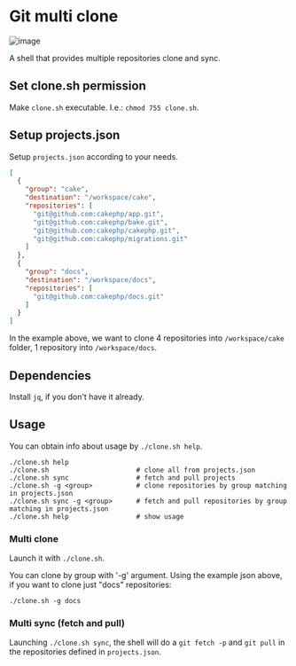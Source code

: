 # Git multi clone

![image](https://img.shields.io/badge/Shell-B238AC?style=for-the-badge&logo=favella&logoColor=white)

A shell that provides multiple repositories clone and sync.

## Set clone.sh permission

Make `clone.sh` executable. I.e.: `chmod 755 clone.sh`.

## Setup projects.json

Setup `projects.json` according to your needs.

```json
[
  {
    "group": "cake",
    "destination": "/workspace/cake",
    "repositories": [
      "git@github.com:cakephp/app.git",
      "git@github.com:cakephp/bake.git",
      "git@github.com:cakephp/cakephp.git",
      "git@github.com:cakephp/migrations.git"
    ]
  },
  {
    "group": "docs",
    "destination": "/workspace/docs",
    "repositories": [
      "git@github.com:cakephp/docs.git"
    ]
  }
]
```

In the example above, we want to clone 4 repositories into `/workspace/cake` folder, 1 repository into `/workspace/docs`.

## Dependencies

Install `jq`, if you don't have it already.

## Usage

You can obtain info about usage by `./clone.sh help`.

```shell
./clone.sh help
./clone.sh                      # clone all from projects.json
./clone.sh sync                 # fetch and pull projects
./clone.sh -g <group>           # clone repositories by group matching in projects.json
./clone.sh sync -g <group>      # fetch and pull repositories by group matching in projects.json
./clone.sh help                 # show usage
```

### Multi clone

Launch it with `./clone.sh`.

You can clone by group with '-g' argument. Using the example json above, if you want to clone just "docs" repositories:

```
./clone.sh -g docs
```

### Multi sync (fetch and pull)

Launching `./clone.sh sync`, the shell will do a `git fetch -p` and `git pull` in the repositories defined in `projects.json`.
